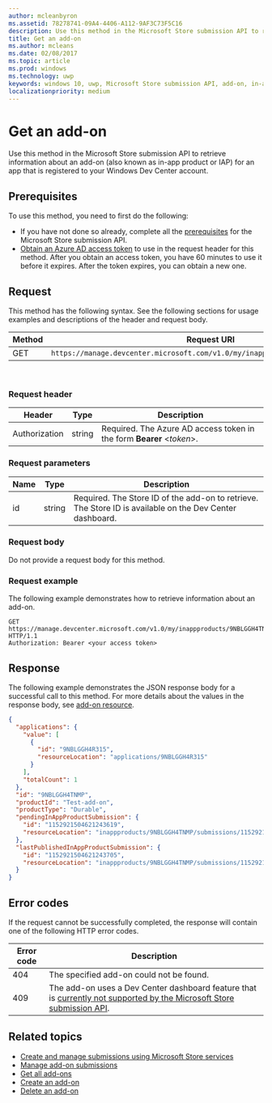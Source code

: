 ```yaml
---
author: mcleanbyron
ms.assetid: 78278741-09A4-4406-A112-9AF3C73F5C16
description: Use this method in the Microsoft Store submission API to retrieve information about an add-on for an app that is registered to your Windows Dev Center account.
title: Get an add-on
ms.author: mcleans
ms.date: 02/08/2017
ms.topic: article
ms.prod: windows
ms.technology: uwp
keywords: windows 10, uwp, Microsoft Store submission API, add-on, in-app product, IAP
localizationpriority: medium
---
```


# Get an add-on




Use this method in the Microsoft Store submission API to retrieve information about an add-on (also known as in-app product or IAP) for an app that is registered to your Windows Dev Center account.

## Prerequisites

To use this method, you need to first do the following:

* If you have not done so already, complete all the [prerequisites](create-and-manage-submissions-using-windows-store-services.md#prerequisites) for the Microsoft Store submission API.
* [Obtain an Azure AD access token](create-and-manage-submissions-using-windows-store-services.md#obtain-an-azure-ad-access-token) to use in the request header for this method. After you obtain an access token, you have 60 minutes to use it before it expires. After the token expires, you can obtain a new one.

## Request

This method has the following syntax. See the following sections for usage examples and descriptions of the header and request body.

| Method | Request URI                                                      |
|--------|------------------------------------------------------------------|
| GET    | ```https://manage.devcenter.microsoft.com/v1.0/my/inappproducts/{inAppProductId}``` |

<span/>
 

### Request header

| Header        | Type   | Description                                                                 |
|---------------|--------|-----------------------------------------------------------------------------|
| Authorization | string | Required. The Azure AD access token in the form **Bearer** &lt;*token*&gt;. |

<span/>

### Request parameters

| Name        | Type   | Description                                                                 |
|---------------|--------|-----------------------------------------------------------------------------|
| id | string | Required. The Store ID of the add-on to retrieve. The Store ID is available on the Dev Center dashboard.  |

<span/>

### Request body

Do not provide a request body for this method.

<span/>

### Request example

The following example demonstrates how to retrieve information about an add-on.

```
GET https://manage.devcenter.microsoft.com/v1.0/my/inappproducts/9NBLGGH4TNMP HTTP/1.1
Authorization: Bearer <your access token>
```

## Response

The following example demonstrates the JSON response body for a successful call to this method. For more details about the values in the response body, see [add-on resource](manage-add-ons.md#add-on-object).

```json
{
  "applications": {
    "value": [
      {
        "id": "9NBLGGH4R315",
        "resourceLocation": "applications/9NBLGGH4R315"
      }
    ],
    "totalCount": 1
  },
  "id": "9NBLGGH4TNMP",
  "productId": "Test-add-on",
  "productType": "Durable",
  "pendingInAppProductSubmission": {
    "id": "1152921504621243619",
    "resourceLocation": "inappproducts/9NBLGGH4TNMP/submissions/1152921504621243619"
  },
  "lastPublishedInAppProductSubmission": {
    "id": "1152921504621243705",
    "resourceLocation": "inappproducts/9NBLGGH4TNMP/submissions/1152921504621243705"
  }
}
```

## Error codes

If the request cannot be successfully completed, the response will contain one of the following HTTP error codes.

| Error code |  Description   |
|--------|------------------|
| 404  | The specified add-on could not be found. |
| 409  | The add-on uses a Dev Center dashboard feature that is [currently not supported by the Microsoft Store submission API](create-and-manage-submissions-using-windows-store-services.md#not_supported).  |

<span/>

## Related topics

* [Create and manage submissions using Microsoft Store services](create-and-manage-submissions-using-windows-store-services.md)
* [Manage add-on submissions](manage-add-on-submissions.md)
* [Get all add-ons](get-all-add-ons.md)
* [Create an add-on](create-an-add-on.md)
* [Delete an add-on](delete-an-add-on.md)
